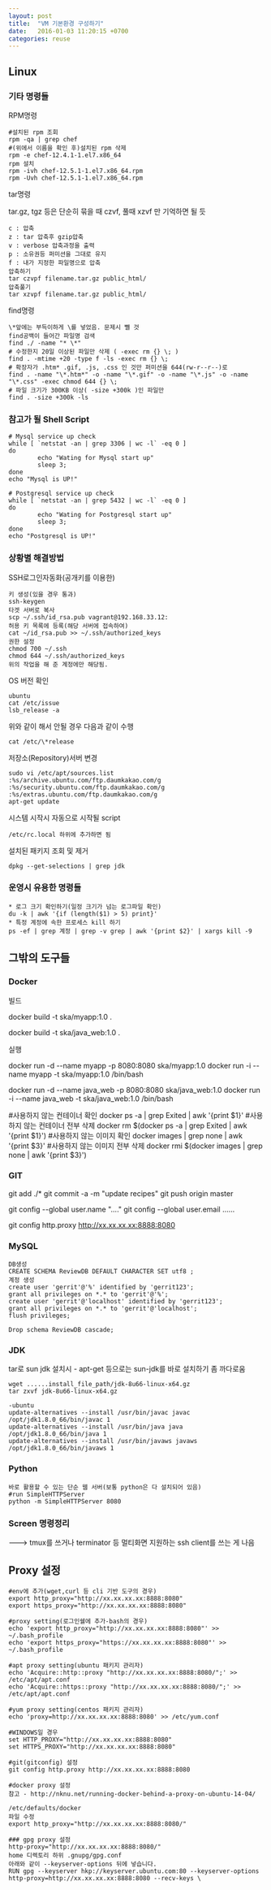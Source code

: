 ```yaml
---
layout: post
title:  "VM 기본환경 구성하기"
date:   2016-01-03 11:20:15 +0700
categories: reuse
---
```



## Linux

### 기타 명령들

RPM명령

    #설치된 rpm 조회
    rpm -qa | grep chef
    #(위에서 이름을 확인 후)설치된 rpm 삭제
    rpm -e chef-12.4.1-1.el7.x86_64
    rpm 설치
    rpm -ivh chef-12.5.1-1.el7.x86_64.rpm
    rpm -Uvh chef-12.5.1-1.el7.x86_64.rpm


tar명령

tar.gz, tgz 등은 단순히 묶을 때 czvf, 풀때 xzvf 만 기억하면 될 듯

    c : 압축
    z : tar 압축후 gzip압축
    v : verbose 압축과정을 출력
    p : 소유권등 퍼미션을 그대로 유지
    f : 내가 지정한 파일명으로 압축
    압축하기
    tar czvpf filename.tar.gz public_html/
    압축풀기
    tar xzvpf filename.tar.gz public_html/


find명령

    \*앞에는 부득이하게 \를 넣었음. 문제시 뺄 것
    find공백이 들어간 파일명 검색
    find ./ -name "* \*"
    # 수정한지 20일 이상된 파일만 삭제 ( -exec rm {} \; )
    find . -mtime +20 -type f -ls -exec rm {} \;
    # 확장자가 .htm* .gif, .js, .css 인 것만 퍼미션을 644(rw-r--r--)로
    find . -name "\*.htm*" -o -name "\*.gif" -o -name "\*.js" -o -name "\*.css" -exec chmod 644 {} \;
    # 파일 크기가 300KB 이상( -size +300k )인 파일만
    find . -size +300k -ls


### 참고가 될 Shell Script

    # Mysql service up check
    while [ `netstat -an | grep 3306 | wc -l` -eq 0 ]
    do
            echo "Wating for Mysql start up"
            sleep 3;
    done
    echo "Mysql is UP!"

    # Postgresql service up check
    while [ `netstat -an | grep 5432 | wc -l` -eq 0 ]
    do
            echo "Wating for Postgresql start up"
            sleep 3;
    done
    echo "Postgresql is UP!"


### 상황별 해결방법

SSH로그인자동화(공개키를 이용한)

    키 생성(있을 경우 통과)
    ssh-keygen
    타겟 서버로 복사
    scp ~/.ssh/id_rsa.pub vagrant@192.168.33.12:
    허용 키 목록에 등록(해당 서버에 접속하여)
    cat ~/id_rsa.pub >> ~/.ssh/authorized_keys
    권한 설정
    chmod 700 ~/.ssh
    chmod 644 ~/.ssh/authorized_keys
    위의 작업을 해 준 계정에만 해당됨.


OS 버전 확인

    ubuntu
    cat /etc/issue
    lsb_release -a

위와 같이 해서 안될 경우 다음과 같이 수행

    cat /etc/\*release


저장소(Repository)서버 변경

    sudo vi /etc/apt/sources.list
    :%s/archive.ubuntu.com/ftp.daumkakao.com/g
    :%s/security.ubuntu.com/ftp.daumkakao.com/g
    :%s/extras.ubuntu.com/ftp.daumkakao.com/g
    apt-get update


시스템 시작시 자동으로 시작될 script

    /etc/rc.local 하위에 추가하면 됨

설치된 패키지 조회 및 제거

    dpkg --get-selections | grep jdk

### 운영시 유용한 명령들

    * 로그 크기 확인하기(일정 크기가 넘는 로그파일 확인)
    du -k | awk '{if (length($1) > 5) print}'
    * 특정 계정에 속한 프로세스 kill 하기
    ps -ef | grep 계정 | grep -v grep | awk '{print $2}' | xargs kill -9


## 그밖의 도구들

### Docker

빌드

  docker build -t ska/myapp:1.0 .

  docker build -t ska/java_web:1.0 .

실행

  docker run -d --name myapp -p 8080:8080 ska/myapp:1.0
  docker run -i --name myapp -t ska/myapp:1.0 /bin/bash

  docker run -d --name java_web -p 8080:8080 ska/java_web:1.0
  docker run -i --name java_web -t ska/java_web:1.0 /bin/bash


  #사용하지 않는 컨테이너 확인
  docker ps -a | grep Exited | awk '{print $1}'
  #사용하지 않는 컨테이너 전부 삭제
  docker rm $(docker ps -a | grep Exited | awk '{print $1}')
  #사용하지 않는 이미지 확인
  docker images | grep none | awk '{print $3}'
  #사용하지 않는 이미지 전부 삭제
  docker rmi $(docker images | grep none | awk '{print $3}')



### GIT

git add ./*
git commit -a -m "update recipes"
git push origin master

git config --global user.name "...."
git config --global user.email ......

git config http.proxy http://xx.xx.xx.xx:8888:8080



### MySQL

    DB생성
    CREATE SCHEMA ReviewDB DEFAULT CHARACTER SET utf8 ;
    계정 생성
    create user 'gerrit'@'%' identified by 'gerrit123';
    grant all privileges on *.* to 'gerrit'@'%';
    create user 'gerrit'@'localhost' identified by 'gerrit123';
    grant all privileges on *.* to 'gerrit'@'localhost';
    flush privileges;

    Drop schema ReviewDB cascade;


### JDK

tar로 sun jdk 설치시 - apt-get 등으로는 sun-jdk를 바로 설치하기 좀 까다로움

    wget ......install_file_path/jdk-8u66-linux-x64.gz
    tar zxvf jdk-8u66-linux-x64.gz

    -ubuntu
    update-alternatives --install /usr/bin/javac javac /opt/jdk1.8.0_66/bin/javac 1
    update-alternatives --install /usr/bin/java java /opt/jdk1.8.0_66/bin/java 1
    update-alternatives --install /usr/bin/javaws javaws /opt/jdk1.8.0_66/bin/javaws 1


### Python

    바로 활용할 수 있는 단순 웹 서버(보통 python은 다 설치되어 있음)
    #run SimpleHTTPServer
    python -m SimpleHTTPServer 8080


### Screen 명령정리

---> tmux를 쓰거나 terminator 등 멀티화면 지원하는 ssh client를 쓰는 게 나음


## Proxy 설정

    #env에 추가(wget,curl 등 cli 기반 도구의 경우)
    export http_proxy="http://xx.xx.xx.xx:8888:8080"
    export https_proxy="http://xx.xx.xx.xx:8888:8080"

    #proxy setting(로그인쉘에 추가-bash의 경우)
    echo 'export http_proxy="http://xx.xx.xx.xx:8888:8080"' >> ~/.bash_profile
    echo 'export https_proxy="https://xx.xx.xx.xx:8888:8080"' >> ~/.bash_profile

    #apt proxy setting(ubuntu 패키지 관리자)
    echo 'Acquire::http::proxy "http://xx.xx.xx.xx:8888:8080/";' >> /etc/apt/apt.conf
    echo 'Acquire::https::proxy "http://xx.xx.xx.xx:8888:8080/";' >> /etc/apt/apt.conf

    #yum proxy setting(centos 패키지 관리자)
    echo 'proxy=http://xx.xx.xx.xx:8888:8080' >> /etc/yum.conf

    #WINDOWS일 경우
    set HTTP_PROXY="http://xx.xx.xx.xx:8888:8080"
    set HTTPS_PROXY="http://xx.xx.xx.xx:8888:8080"

    #git(gitconfig) 설정
    git config http.proxy http://xx.xx.xx.xx:8888:8080

    #docker proxy 설정
    참고 - http://nknu.net/running-docker-behind-a-proxy-on-ubuntu-14-04/

    /etc/defaults/docker
    파일 수정
    export http_proxy="http://xx.xx.xx.xx:8888:8080/"

    ### gpg proxy 설정
    http-proxy="http://xx.xx.xx.xx:8888:8080/"
    home 디렉토리 하위 .gnupg/gpg.conf
    아래와 같이 --keyserver-options 뒤에 넣습니다.
    RUN gpg --keyserver hkp://keyserver.ubuntu.com:80 --keyserver-options http-proxy=http://xx.xx.xx.xx:8888:8080 --recv-keys \
